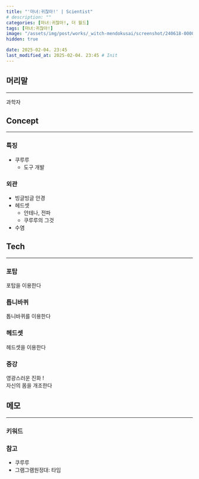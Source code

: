 ```yaml
---
title: "'마녀:귀찮아!' | Scientist"
# description: ""
categories: [마녀:귀찮아!, 더 월드]
tags: [마녀:귀찮아!]
image: "/assets/img/post/works/_witch-mendokusai/screenshot/240618-000000.png"
hidden: true

date: 2025-02-04. 23:45
last_modified_at: 2025-02-04. 23:45 # Init
---
```


## 머리말

---

과학자

## Concept

---

### 특징

- 쿠루루
  - 도구 개발

### 외관

- 빙글빙글 안경
- 헤드셋
  - 안테나, 전파
  - 쿠루루의 그것
- 수염

## Tech

---

### 포탑

포탑을 이용한다  

### 톱니바퀴

톱니바퀴를 이용한다  

### 헤드셋

헤드셋을 이용한다  

### 증강

영광스러운 진화 !  
자신의 몸을 개조한다  

## 메모

---

### 키워드

### 참고

- 쿠루루
- 그램그램원정대: 타임
